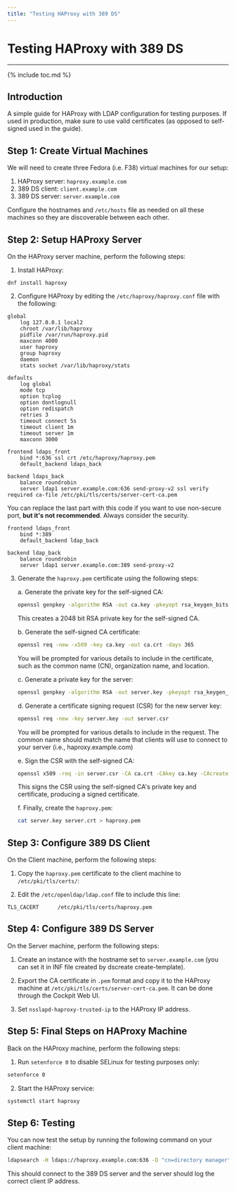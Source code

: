 ```yaml
---
title: "Testing HAProxy with 389 DS"
---
```


# Testing HAProxy with 389 DS
-----------------

{% include toc.md %}

## Introduction

A simple guide for HAProxy with LDAP configuration for testing purposes. If used in production, make sure to use valid certificates (as opposed to self-signed used in the guide).

## Step 1: Create Virtual Machines
We will need to create three Fedora (i.e. F38) virtual machines for our setup:

1. HAProxy server: `haproxy.example.com`
2. 389 DS client: `client.example.com`
3. 389 DS server: `server.example.com`

Configure the hostnames and `/etc/hosts` file as needed on all these machines so they are discoverable between each other.

## Step 2: Setup HAProxy Server
On the HAProxy server machine, perform the following steps:

1. Install HAProxy:

```
dnf install haproxy
```

2. Configure HAProxy by editing the `/etc/haproxy/haproxy.conf` file with the following:

```plaintext
global
    log 127.0.0.1 local2
    chroot /var/lib/haproxy
    pidfile /var/run/haproxy.pid
    maxconn 4000
    user haproxy
    group haproxy
    daemon
    stats socket /var/lib/haproxy/stats

defaults
    log global
    mode tcp
    option tcplog
    option dontlognull
    option redispatch
    retries 3
    timeout connect 5s
    timeout client 1m
    timeout server 1m
    maxconn 3000

frontend ldaps_front
    bind *:636 ssl crt /etc/haproxy/haproxy.pem
    default_backend ldaps_back

backend ldaps_back
    balance roundrobin
    server ldap1 server.example.com:636 send-proxy-v2 ssl verify required ca-file /etc/pki/tls/certs/server-cert-ca.pem
```

You can replace the last part with this code if you want to use non-secure port, **but it's not recommended**. Always consider the security.

```plaintext
frontend ldaps_front
    bind *:389
    default_backend ldap_back

backend ldap_back
    balance roundrobin
    server ldap1 server.example.com:389 send-proxy-v2
```

3. Generate the `haproxy.pem` certificate using the following steps:

    a. Generate the private key for the self-signed CA:

    ```bash
    openssl genpkey -algorithm RSA -out ca.key -pkeyopt rsa_keygen_bits:2048
    ```

    This creates a 2048 bit RSA private key for the self-signed CA.

    b. Generate the self-signed CA certificate:

    ```bash
    openssl req -new -x509 -key ca.key -out ca.crt -days 365
    ```

    You will be prompted for various details to include in the certificate, such as the common name (CN), organization name, and location.

    c. Generate a private key for the server:

    ```bash
    openssl genpkey -algorithm RSA -out server.key -pkeyopt rsa_keygen_bits:2048
    ```

    d. Generate a certificate signing request (CSR) for the new server key:

    ```bash
    openssl req -new -key server.key -out server.csr
    ```

    You will be prompted for various details to include in the request. The common name should match the name that clients will use to connect to your server (i.e., haproxy.example.com)

    e. Sign the CSR with the self-signed CA:

    ```bash
    openssl x509 -req -in server.csr -CA ca.crt -CAkey ca.key -CAcreateserial -out server.crt -days 365
    ```

    This signs the CSR using the self-signed CA's private key and certificate, producing a signed certificate.

    f. Finally, create the `haproxy.pem`:

    ```bash
    cat server.key server.crt > haproxy.pem
    ```

## Step 3: Configure 389 DS Client
On the Client machine, perform the following steps:

1. Copy the `haproxy.pem` certificate to the client machine to `/etc/pki/tls/certs/`:

2. Edit the `/etc/openldap/ldap.conf` file to include this line:

```
TLS_CACERT      /etc/pki/tls/certs/haproxy.pem
```

## Step 4: Configure 389 DS Server
On the Server machine, perform the following steps:

1. Create an instance with the hostname set to `server.example.com` (you can set it in INF file created by dscreate create-template).

2. Export the CA certificate in `.pem` format and copy it to the HAProxy machine at `/etc/pki/tls/certs/server-cert-ca.pem`. It can be done through the Cockpit Web UI.

3. Set `nsslapd-haproxy-trusted-ip` to the HAProxy IP address.

## Step 5: Final Steps on HAProxy Machine
Back on the HAProxy machine, perform the following steps:

1. Run `setenforce 0` to disable SELinux for testing purposes only:

```bash
setenforce 0
```

2. Start the HAProxy service:

```bash
systemctl start haproxy
```

## Step 6: Testing
You can now test the setup by running the following command on your client machine:

```bash
ldapsearch -H ldaps://haproxy.example.com:636 -D "cn=directory manager" -W -s base -b ""
```

This should connect to the 389 DS server and the server should log the correct client IP address.

